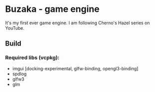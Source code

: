 # Buzaka - game engine

It's my first ever game engine. I am following Cherno's Hazel series on YouTube.

## Build
### Required libs (vcpkg):
  - imgui [docking-experimental, glfw-binding, opengl3-binding]
  - spdlog
  - glfw3
  - glm
  
